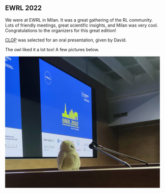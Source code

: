 ## EWRL 2022

We were at EWRL in Milan. It was a great gathering of the RL community. Lots of friendly meetings, great scientific insights, and Milan was very cool. Congratulations to the organizers for this great edition!

[CLOP](https://sureli.isae-supaero.fr/blog/2022/01/28/clop-iclr.html) was selected for an oral presentation, given by David.

The owl liked it a lot too! A few pictures below.

![](/assets/ewrl2023/owl.png)

